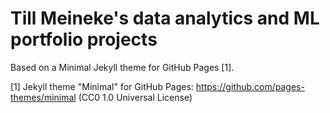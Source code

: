 # Till Meineke's data analytics and ML portfolio projects

Based on a Minimal Jekyll theme for GitHub Pages [1].

[1] Jekyll theme "Minimal" for GitHub Pages: <https://github.com/pages-themes/minimal> (CC0 1.0 Universal License)
